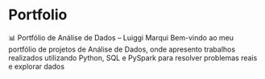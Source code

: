 # Portfolio
📊 Portfólio de Análise de Dados – Luiggi Marqui  Bem-vindo ao meu portfólio de projetos de Análise de Dados, onde apresento trabalhos realizados utilizando Python, SQL e PySpark para resolver problemas reais e explorar dados
